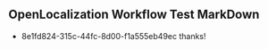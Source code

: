 ## OpenLocalization Workflow Test MarkDown
* 8e1fd824-315c-44fc-8d00-f1a555eb49ec thanks!

<!--HONumber=Aug16_HO3-->


